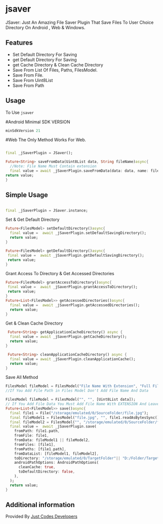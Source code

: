 # jsaver

JSaver: Just An Amazing File Saver Plugin That Save Files To User Choice Directory On Android , Web & Windows.

## Features
- Set Default Directory For Saving
- get Default Directory For Saving
- get Cache Directory & Clean Cache Directory
- Save From List Of Files, Paths, FilesModel.
- Save From File.
- Save From Uint8List
- Save From Path


## Usage
To Use `jsaver`

#Android
Minimal SDK VERSION
```groovy
minSdkVersion 21
```
#Web
The Only Method Works For Web.
```dart

final _jSaverPlugin = JSaver();

Future<String> saveFromData(Uint8List data, String fileName)async{
  //Note: File Name Must Contain extension
  final value = await _jSaverPlugin.saveFromData(data: data, name: fileName);
return value;
}

```
## Simple Usage

```dart

final _jSaverPlugin = JSaver.instance;
```
Set & Get Default Directory
```dart
Future<FilesModel> setDefaultDirectory()async{
  final value =  await _jSaverPlugin.setDefaultSavingDirectory();
  return value;
}

Future<FilesModel> getDefaultDirectory()async{
 final value =  await _jSaverPlugin.getDefaultSavingDirectory();
 return value;
}


```

Grant Access To Directory & Get Accessed Directories
```dart
Future<FilesModel> grantAccessToDirectory()async{
 final value =  await _jSaverPlugin.grantAccessToDirectory();
 return value;
}
Future<List<FilesModel>> getAccessedDirectories()async{
  final value =  await _jSaverPlugin.getAccessedDirectories();
  return value;
}
```

Get & Clean Cache Directory
```dart
 Future<String> getApplicationCacheDirectory() async {
  final value = await _jSaverPlugin.getCacheDirectory();
  return value;
}

 Future<String> cleanApplicationCacheDirectory() async {
  final value = await _jSaverPlugin.cleanApplicationCache();
  return value;
}
```
Save All Method
```dart
FilesModel fileModel = FilesModel("File Name With Extension", "Full File Path", [Uint8List data]);
//If You Add File Path in Files Model Don't Add File Name And Data

FilesModel fileModel = FilesModel("", "", [Uint8List data]);
// If You Add File Data You Must Add File Name With EXTENSION And Leave Path Empty
Future<List<FilesModel>> save()async{
  final file1 = File("/storage/emulated/0/SourceFolder/file.jpg");
  final fileModel1 = FilesModel("file.jpg", "", file1.readAsBytesSync());
  final fileModel2 = FilesModel("", "/storage/emulated/0/SourceFolder/file.jpg");
  final value =  await _jSaverPlugin.save(
    fromPath: file1.path,
    fromFile: file1,
    fromData: fileModel1 || fileModel2,
    fromFiles: [file1],
    fromPaths: [file1.path],
    fromDataList: [fileModel1, fileModel2],
    toDirectory: "/storage/emulated/0/TargetFolder"|| "D:/Folder/TargetFolder" ,
    androidPathOptions: AndroidPathOptions(
      cleanCache: true,
      toDefaultDirectory: false,
    ),
  );
  return value;
}
```

## Additional information

Provided By [Just Codes Developers](https://jucodes.com/)
